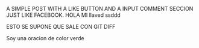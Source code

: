 A SIMPLE POST WITH A LIKE BUTTON AND A INPUT COMMENT SECCION JUST LIKE FACEBOOK.
HOLA MI llaved
ssddd

ESTO SE SUPONE QUE SALE CON GIT DIFF

Soy una oracion de color verde